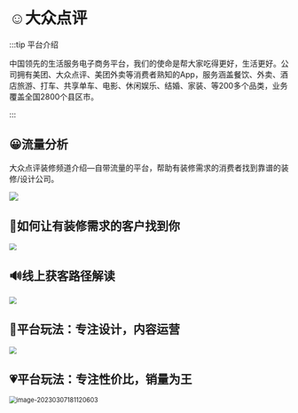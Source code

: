 # ☺大众点评



:::tip 平台介绍

中国领先的生活服务电子商务平台，我们的使命是帮大家吃得更好，生活更好。公司拥有美团、大众点评、美团外卖等消费者熟知的App，服务涵盖餐饮、外卖、酒店旅游、打车、共享单车、电影、休闲娱乐、结婚、家装、等200多个品类，业务覆盖全国2800个县区市。

:::



## 😀流量分析

大众点评装修频道介绍—自带流量的平台，帮助有装修需求的消费者找到靠谱的装修/设计公司。

![](https://s2.loli.net/2023/03/07/nP2osLlywWK1RSv.png)





## 🧡如何让有装修需求的客户找到你



<img src="https://s2.loli.net/2023/03/07/WiDV4LJUFExXspg.png" style="zoom:80%;" />



## 🔊**线上获客路径解读**



<img src="https://s2.loli.net/2023/03/07/In6MwYuT4jZOHof.png" style="zoom:80%;" />



## 🔔平台玩法：专注设计，内容运营

<img src="https://s2.loli.net/2023/03/07/Vhn1w3iNorb5qfU.png" style="zoom:80%;" />

## 💗平台玩法：专注性价比，销量为王

<img src="C:\Users\Brooke\AppData\Roaming\Typora\typora-user-images\image-20230307181120603.png" alt="image-20230307181120603" style="zoom:80%;" />